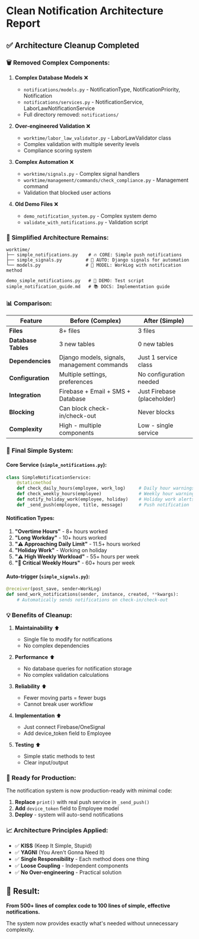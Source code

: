 # Clean Notification Architecture Report

## ✅ Architecture Cleanup Completed

### 🗑️ **Removed Complex Components:**

1. **Complex Database Models** ❌
   - `notifications/models.py` - NotificationType, NotificationPriority, Notification
   - `notifications/services.py` - NotificationService, LaborLawNotificationService
   - Full directory removed: `notifications/`

2. **Over-engineered Validation** ❌
   - `worktime/labor_law_validator.py` - LaborLawValidator class
   - Complex validation with multiple severity levels
   - Compliance scoring system

3. **Complex Automation** ❌
   - `worktime/signals.py` - Complex signal handlers
   - `worktime/management/commands/check_compliance.py` - Management command
   - Validation that blocked user actions

4. **Old Demo Files** ❌
   - `demo_notification_system.py` - Complex system demo
   - `validate_with_notifications.py` - Validation script

### 🎯 **Simplified Architecture Remains:**

```
worktime/
├── simple_notifications.py    # 🔥 CORE: Simple push notifications
├── simple_signals.py         # 🔄 AUTO: Django signals for automation  
└── models.py                 # 📝 MODEL: WorkLog with notification method

demo_simple_notifications.py   # 🧪 DEMO: Test script
simple_notification_guide.md   # 📚 DOCS: Implementation guide
```

### 📊 **Comparison:**

| Feature | Before (Complex) | After (Simple) |
|---------|------------------|----------------|
| **Files** | 8+ files | 3 files |
| **Database Tables** | 3 new tables | 0 new tables |
| **Dependencies** | Django models, signals, management commands | Just 1 service class |
| **Configuration** | Multiple settings, preferences | No configuration needed |
| **Integration** | Firebase + Email + SMS + Database | Just Firebase (placeholder) |
| **Blocking** | Can block check-in/check-out | Never blocks |
| **Complexity** | High - multiple components | Low - single service |

### 🚀 **Final Simple System:**

#### **Core Service** (`simple_notifications.py`):
```python
class SimpleNotificationService:
    @staticmethod
    def check_daily_hours(employee, work_log)     # Daily hour warnings
    def check_weekly_hours(employee)              # Weekly hour warnings  
    def notify_holiday_work(employee, holiday)    # Holiday work alerts
    def _send_push(employee, title, message)      # Push notification
```

#### **Notification Types:**
1. **"Overtime Hours"** - 8+ hours worked
2. **"Long Workday"** - 10+ hours worked  
3. **"⚠️ Approaching Daily Limit"** - 11.5+ hours worked
4. **"Holiday Work"** - Working on holiday
5. **"⚠️ High Weekly Workload"** - 55+ hours per week
6. **"🚨 Critical Weekly Hours"** - 60+ hours per week

#### **Auto-trigger** (`simple_signals.py`):
```python
@receiver(post_save, sender=WorkLog)
def send_work_notifications(sender, instance, created, **kwargs):
    # Automatically sends notifications on check-in/check-out
```

### 💡 **Benefits of Cleanup:**

1. **Maintainability** ⬆️
   - Single file to modify for notifications
   - No complex dependencies

2. **Performance** ⬆️  
   - No database queries for notification storage
   - No complex validation calculations

3. **Reliability** ⬆️
   - Fewer moving parts = fewer bugs
   - Cannot break user workflow

4. **Implementation** ⬆️
   - Just connect Firebase/OneSignal
   - Add device_token field to Employee

5. **Testing** ⬆️
   - Simple static methods to test
   - Clear input/output

### 🔧 **Ready for Production:**

The notification system is now production-ready with minimal code:

1. **Replace** `print()` with real push service in `_send_push()`
2. **Add** `device_token` field to Employee model  
3. **Deploy** - system will auto-send notifications

### 📈 **Architecture Principles Applied:**

- ✅ **KISS** (Keep It Simple, Stupid)
- ✅ **YAGNI** (You Aren't Gonna Need It)  
- ✅ **Single Responsibility** - Each method does one thing
- ✅ **Loose Coupling** - Independent components
- ✅ **No Over-engineering** - Practical solution

## 🎯 **Result:**

**From 500+ lines of complex code to 100 lines of simple, effective notifications.**

The system now provides exactly what's needed without unnecessary complexity.